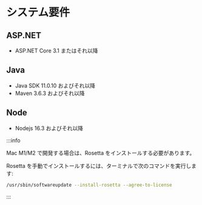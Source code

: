 # システム要件

## ASP.NET
- ASP.NET Core 3.1 またはそれ以降

## Java
- Java SDK 11.0.10 およびそれ以降
- Maven 3.6.3 およびそれ以降

## Node
- Nodejs 16.3 およびそれ以降

:::info

Mac M1/M2 で開発する場合は、Rosetta をインストールする必要があります。

Rosetta を手動でインストールするには、ターミナルで次のコマンドを実行します:
```bash
/usr/sbin/softwareupdate --install-rosetta --agree-to-license
```

:::